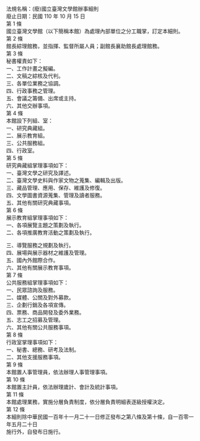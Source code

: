法規名稱：(廢)國立臺灣文學館辦事細則  
廢止日期：民國 110 年 10 月 15 日  
第 1 條  
國立臺灣文學館（以下簡稱本館）為處理內部單位之分工職掌，訂定本細則。  
第 2 條  
館長綜理館務，並指揮、監督所屬人員；副館長襄助館長處理館務。  
第 3 條  
秘書權責如下：  
一、工作計畫之擬編。  
二、文稿之綜核及代判。  
三、各單位業務之協調。  
四、行政事務之管理。  
五、會議之籌備、出席或主持。  
六、其他交辦事項。  
第 4 條  
本館設下列組、室：  
一、研究典藏組。  
二、展示教育組。  
三、公共服務組。  
四、行政室。  
第 5 條  
研究典藏組掌理事項如下：  
一、臺灣文學之研究及譯述。  
二、臺灣文學史料與作家文物之蒐集、編輯及出版。  
三、藏品管理、應用、保存、維護及修復。  
四、文學圖書資源蒐集、管理及讀者服務。  
五、其他有關研究典藏事項。  
第 6 條  
展示教育組掌理事項如下：  
一、各項展覽主題之策劃及執行。  
二、各項推廣教育活動之策劃及執行。  


三、導覽服務之規劃及執行。  
四、展場與展示器材之維護及管理。  
五、國內外館際合作。  
六、其他有關展示教育事項。  
第 7 條  
公共服務組掌理事項如下：  
一、民眾諮詢及服務。  
二、媒體、公關及對外募款。  
三、企劃行銷及各項宣傳。  
四、票務、商品開發及委外業務。  
五、志工之招募及管理。  
六、其他有關公共服務事項。  
第 8 條  
行政室掌理事項如下：  
一、秘書、總務、研考及法制。  
二、其他支援服務事項。  
第 9 條  
本館置人事管理員，依法辦理人事管理事項。  
第 10 條  
本館置主計員，依法辦理歲計、會計及統計事項。  
第 11 條  
本館處理業務，實施分層負責制度，依分層負責明細表逐級授權決定。  
第 12 條  
本細則除中華民國一百年十一月二十一日修正發布之第八條及第十條，自一百零一年五月二十日  
施行外，自發布日施行。  


